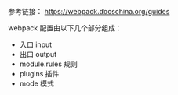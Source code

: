 参考链接：
  https://webpack.docschina.org/guides

webpack 配置由以下几个部分组成：
 * 入口 input
 * 出口 output
 * module.rules 规则
 * plugins 插件
 * mode 模式